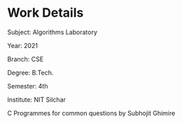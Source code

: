 # Work Details

Subject: Algorithms Laboratory

Year: 2021

Branch: CSE

Degree: B.Tech.

Semester: 4th

Institute: NIT Silchar

C Programmes for common questions by Subhojit Ghimire
